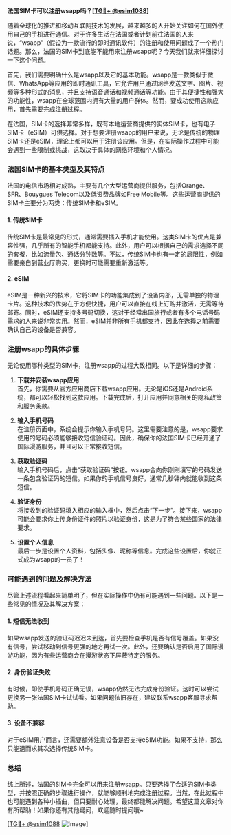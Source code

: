 **法国SIM卡可以注册wsapp吗？[[TG💪+ @esim1088](https://t.me/s/esim1088)]**

随着全球化的推进和移动互联网技术的发展，越来越多的人开始关注如何在国外使用自己的手机进行通信。对于许多生活在法国或者计划前往法国的人来说，“wsapp”（假设为一款流行的即时通讯软件）的注册和使用问题成了一个热门话题。那么，法国的SIM卡到底能不能用来注册wsapp呢？今天我们就来详细探讨一下这个问题。

首先，我们需要明确什么是wsapp以及它的基本功能。wsapp是一款类似于微信、WhatsApp等应用的即时通讯工具，它允许用户通过网络发送文字、图片、视频等多种形式的消息，并且支持语音通话和视频通话等功能。由于其便捷性和强大的功能性，wsapp在全球范围内拥有大量的用户群体。然而，要成功使用这款应用，首先需要完成注册过程。

在法国，SIM卡的选择非常多样，既有本地运营商提供的实体SIM卡，也有电子SIM卡（eSIM）可供选择。对于想要注册wsapp的用户来说，无论是传统的物理SIM卡还是eSIM，理论上都可以用于注册该应用。但是，在实际操作过程中可能会遇到一些限制或挑战，这取决于具体的网络环境和个人情况。

### 法国SIM卡的基本类型及其特点

法国的电信市场相对成熟，主要有几个大型运营商提供服务，包括Orange、SFR、Bouygues Telecom以及低资费品牌如Free Mobile等。这些运营商提供的SIM卡主要分为两类：传统SIM卡和eSIM。

#### 1. 传统SIM卡
传统SIM卡是最常见的形式，通常需要插入手机才能使用。这类SIM卡的优点是兼容性强，几乎所有的智能手机都能支持。此外，用户可以根据自己的需求选择不同的套餐，比如流量包、通话分钟数等。不过，传统SIM卡也有一定的局限性，例如需要亲自到营业厅购买，更换时可能需要重新激活等。

#### 2. eSIM
eSIM是一种新兴的技术，它将SIM卡的功能集成到了设备内部，无需单独的物理卡片。这种技术的优势在于方便快捷，用户可以直接在线上订购并激活，无需等待邮寄。同时，eSIM还支持多号码切换，这对于经常出国旅行或者有多个电话号码需求的人来说非常实用。然而，eSIM并非所有手机都支持，因此在选择之前需要确认自己的设备是否兼容。

### 注册wsapp的具体步骤

无论使用哪种类型的SIM卡，注册wsapp的过程大致相同。以下是详细的步骤：

1. **下载并安装wsapp应用**  
   首先，你需要从官方应用商店下载wsapp应用。无论是iOS还是Android系统，都可以轻松找到这款应用。下载完成后，打开应用并同意相关的隐私政策和服务条款。

2. **输入手机号码**  
   在注册页面中，系统会提示你输入手机号码。这里需要注意的是，wsapp要求使用的号码必须能够接收短信验证码。因此，确保你的法国SIM卡已经开通了国际漫游服务，并且可以正常接收短信。

3. **获取验证码**  
   输入手机号码后，点击“获取验证码”按钮。wsapp会向你刚刚填写的号码发送一条包含验证码的短信。如果你的手机信号良好，通常几秒钟内就能收到这条短信。

4. **验证身份**  
   将接收到的验证码填入相应的输入框中，然后点击“下一步”。接下来，wsapp可能会要求你上传身份证件的照片以验证身份，这是为了符合某些国家的法律要求。

5. **设置个人信息**  
   最后一步是设置个人资料，包括头像、昵称等信息。完成这些设置后，你就正式成为wsapp的一员了！

### 可能遇到的问题及解决方法

尽管上述流程看起来简单明了，但在实际操作中仍有可能遇到一些问题。以下是一些常见的情况及其解决方案：

#### 1. 短信无法收到
如果wsapp发送的验证码迟迟未到达，首先要检查手机是否有信号覆盖。如果没有信号，尝试移动到信号更强的地方再试一次。此外，还要确认是否启用了国际漫游功能，因为有些运营商会在漫游状态下屏蔽特定的服务。

#### 2. 身份验证失败
有时候，即使手机号码正确无误，wsapp仍然无法完成身份验证。这时可以尝试更换另一张法国SIM卡试试看。如果问题依旧存在，建议联系wsapp客服寻求帮助。

#### 3. 设备不兼容
对于eSIM用户而言，还需要额外注意设备是否支持eSIM功能。如果不支持，那么只能退而求其次选择传统SIM卡。

### 总结

综上所述，法国的SIM卡完全可以用来注册wsapp。只要选择了合适的SIM卡类型，并按照正确的步骤进行操作，就能够顺利地完成注册过程。当然，在此过程中也可能遇到各种小插曲，但只要耐心处理，最终都能解决问题。希望这篇文章对你有所帮助！如果你还有其他疑问，欢迎随时提问哦~ 

[[TG💪+ @esim1088](https://t.me/s/esim1088) ![Image](https://i.postimg.cc/4NQfJmqS/Snipaste-2025-05-13-00-14-12.png)]